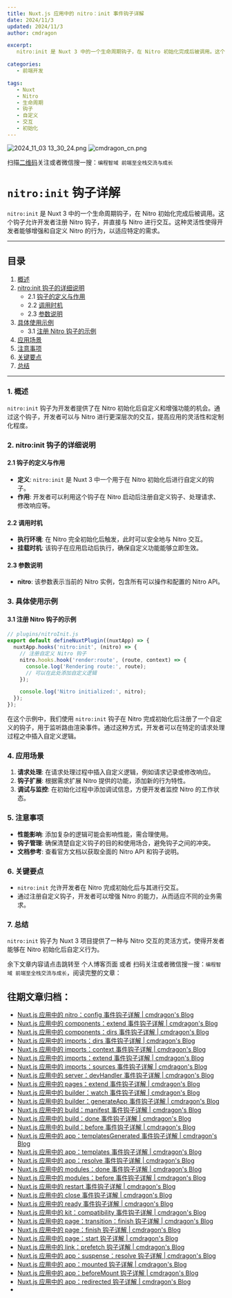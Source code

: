 ```yaml
---
title: Nuxt.js 应用中的 nitro：init 事件钩子详解
date: 2024/11/3
updated: 2024/11/3
author: cmdragon

excerpt:
   nitro:init 是 Nuxt 3 中的一个生命周期钩子，在 Nitro 初始化完成后被调用。这个钩子允许开发者注册 Nitro 钩子，并直接与 Nitro 进行交互。这种灵活性使得开发者能够增强和自定义 Nitro 的行为，以适应特定的需求。

categories:
   - 前端开发

tags:
   - Nuxt
   - Nitro
   - 生命周期
   - 钩子
   - 自定义
   - 交互
   - 初始化
---
```


<img src="https://static.amd794.com/blog/images/2024_11_03 13_30_24.png@blog" title="2024_11_03 13_30_24.png" alt="2024_11_03 13_30_24.png"/>

<img src="https://static.amd794.com/blog/images/cmdragon_cn.png" title="cmdragon_cn.png" alt="cmdragon_cn.png"/>


扫描[二维码](https://static.amd794.com/blog/images/cmdragon_cn.png)关注或者微信搜一搜：`编程智域 前端至全栈交流与成长`

# `nitro:init` 钩子详解

`nitro:init` 是 Nuxt 3 中的一个生命周期钩子，在 Nitro 初始化完成后被调用。这个钩子允许开发者注册 Nitro 钩子，并直接与 Nitro 进行交互。这种灵活性使得开发者能够增强和自定义 Nitro 的行为，以适应特定的需求。

---

## 目录

1. [概述](#1-概述)
2. [nitro:init 钩子的详细说明](#2-nitroinit-钩子的详细说明)
   - 2.1 [钩子的定义与作用](#21-钩子的定义与作用)
   - 2.2 [调用时机](#22-调用时机)
   - 2.3 [参数说明](#23-参数说明)
3. [具体使用示例](#3-具体使用示例)
   - 3.1 [注册 Nitro 钩子的示例](#31-注册-nitro-钩子的示例)
4. [应用场景](#4-应用场景)
5. [注意事项](#5-注意事项)
6. [关键要点](#6-关键要点)
7. [总结](#7-总结)

---

### 1. 概述

`nitro:init` 钩子为开发者提供了在 Nitro 初始化后自定义和增强功能的机会。通过这个钩子，开发者可以与 Nitro 进行更深层次的交互，提高应用的灵活性和定制化程度。

### 2. nitro:init 钩子的详细说明

#### 2.1 钩子的定义与作用

- **定义**: `nitro:init` 是 Nuxt 3 中一个用于在 Nitro 初始化后进行自定义的钩子。
- **作用**: 开发者可以利用这个钩子在 Nitro 启动后注册自定义钩子、处理请求、修改响应等。

#### 2.2 调用时机

- **执行环境**: 在 Nitro 完全初始化后触发，此时可以安全地与 Nitro 交互。
- **挂载时机**: 该钩子在应用启动后执行，确保自定义功能能够立即生效。

#### 2.3 参数说明

- **nitro**: 该参数表示当前的 Nitro 实例，包含所有可以操作和配置的 Nitro API。

### 3. 具体使用示例

#### 3.1 注册 Nitro 钩子的示例

```javascript
// plugins/nitroInit.js
export default defineNuxtPlugin((nuxtApp) => {
  nuxtApp.hooks('nitro:init', (nitro) => {
    // 注册自定义 Nitro 钩子
    nitro.hooks.hook('render:route', (route, context) => {
      console.log('Rendering route:', route);
      // 可以在此处添加自定义逻辑
    });

    console.log('Nitro initialized:', nitro);
  });
});
```

在这个示例中，我们使用 `nitro:init` 钩子在 Nitro 完成初始化后注册了一个自定义的钩子，用于监听路由渲染事件。通过这种方式，开发者可以在特定的请求处理过程之中插入自定义逻辑。

### 4. 应用场景

1. **请求处理**: 在请求处理过程中插入自定义逻辑，例如请求记录或修改响应。
2. **钩子扩展**: 根据需求扩展 Nitro 提供的功能，添加新的行为特性。
3. **调试与监控**: 在初始化过程中添加调试信息，方便开发者监控 Nitro 的工作状态。

### 5. 注意事项

- **性能影响**: 添加复杂的逻辑可能会影响性能，需合理使用。
- **钩子管理**: 确保清楚自定义钩子的目的和使用场合，避免钩子之间的冲突。
- **文档参考**: 查看官方文档以获取全面的 Nitro API 和钩子说明。

### 6. 关键要点

- `nitro:init` 允许开发者在 Nitro 完成初始化后与其进行交互。
- 通过注册自定义钩子，开发者可以增强 Nitro 的能力，从而适应不同的业务需求。

### 7. 总结

`nitro:init` 钩子为 Nuxt 3 项目提供了一种与 Nitro 交互的灵活方式，使得开发者能够在 Nitro 初始化后自定义行为。

余下文章内容请点击跳转至 个人博客页面 或者 扫码关注或者微信搜一搜：`编程智域 前端至全栈交流与成长`，阅读完整的文章：

## 往期文章归档：

- [Nuxt.js 应用中的 nitro：config 事件钩子详解 | cmdragon's Blog](https://blog.cmdragon.cn/posts/61ef115005d4/)
- [Nuxt.js 应用中的 components：extend 事件钩子详解 | cmdragon's Blog](https://blog.cmdragon.cn/posts/f1df4f41c9a9/)
- [Nuxt.js 应用中的 components：dirs 事件钩子详解 | cmdragon's Blog](https://blog.cmdragon.cn/posts/0f896139298c/)
- [Nuxt.js 应用中的 imports：dirs 事件钩子详解 | cmdragon's Blog](https://blog.cmdragon.cn/posts/ddb970c3c508/)
- [Nuxt.js 应用中的 imports：context 事件钩子详解 | cmdragon's Blog](https://blog.cmdragon.cn/posts/95d21c3b16f6/)
- [Nuxt.js 应用中的 imports：extend 事件钩子详解 | cmdragon's Blog](https://blog.cmdragon.cn/posts/002d9daf4c46/)
- [Nuxt.js 应用中的 imports：sources 事件钩子详解 | cmdragon's Blog](https://blog.cmdragon.cn/posts/f4858dcadca1/)
- [Nuxt.js 应用中的 server：devHandler 事件钩子详解 | cmdragon's Blog](https://blog.cmdragon.cn/posts/801ed4ce0612/)
- [Nuxt.js 应用中的 pages：extend 事件钩子详解 | cmdragon's Blog](https://blog.cmdragon.cn/posts/83af28e7c789/)
- [Nuxt.js 应用中的 builder：watch 事件钩子详解 | cmdragon's Blog](https://blog.cmdragon.cn/posts/fa5b7db36d2d/)
- [Nuxt.js 应用中的 builder：generateApp 事件钩子详解 | cmdragon's Blog](https://blog.cmdragon.cn/posts/adc96aee3b3c/)
- [Nuxt.js 应用中的 build：manifest 事件钩子详解 | cmdragon's Blog](https://blog.cmdragon.cn/posts/523de9001247/)
- [Nuxt.js 应用中的 build：done 事件钩子详解 | cmdragon's Blog](https://blog.cmdragon.cn/posts/41dece9c782c/)
- [Nuxt.js 应用中的 build：before 事件钩子详解 | cmdragon's Blog](https://blog.cmdragon.cn/posts/eb2bd3bbfab8/)
- [Nuxt.js 应用中的 app：templatesGenerated 事件钩子详解 | cmdragon's Blog](https://blog.cmdragon.cn/posts/b76b5d553a8b/)
- [Nuxt.js 应用中的 app：templates 事件钩子详解 | cmdragon's Blog](https://blog.cmdragon.cn/posts/ace6c53275c4/)
- [Nuxt.js 应用中的 app：resolve 事件钩子详解 | cmdragon's Blog](https://blog.cmdragon.cn/posts/9ea12f07cc2a/)
- [Nuxt.js 应用中的 modules：done 事件钩子详解 | cmdragon's Blog](https://blog.cmdragon.cn/posts/397fbad66fab/)
- [Nuxt.js 应用中的 modules：before 事件钩子详解 | cmdragon's Blog](https://blog.cmdragon.cn/posts/5b5669bca701/)
- [Nuxt.js 应用中的 restart 事件钩子详解 | cmdragon's Blog](https://blog.cmdragon.cn/posts/25888bf37a0f/)
- [Nuxt.js 应用中的 close 事件钩子详解 | cmdragon's Blog](https://blog.cmdragon.cn/posts/ec1665a791a5/)
- [Nuxt.js 应用中的 ready 事件钩子详解 | cmdragon's Blog](https://blog.cmdragon.cn/posts/37d771762c8f/)
- [Nuxt.js 应用中的 kit：compatibility 事件钩子详解 | cmdragon's Blog](https://blog.cmdragon.cn/posts/52224e8e71ec/)
- [Nuxt.js 应用中的 page：transition：finish 钩子详解 | cmdragon's Blog](https://blog.cmdragon.cn/posts/80acaed2b809/)
- [Nuxt.js 应用中的 page：finish 钩子详解 | cmdragon's Blog](https://blog.cmdragon.cn/posts/2e422732f13a/)
- [Nuxt.js 应用中的 page：start 钩子详解 | cmdragon's Blog](https://blog.cmdragon.cn/posts/9876204f1a7b/)
- [Nuxt.js 应用中的 link：prefetch 钩子详解 | cmdragon's Blog](https://blog.cmdragon.cn/posts/3821d8f8b93e/)
- [Nuxt.js 应用中的 app：suspense：resolve 钩子详解 | cmdragon's Blog](https://blog.cmdragon.cn/posts/aca9f9d7692b/)
- [Nuxt.js 应用中的 app：mounted 钩子详解 | cmdragon's Blog](https://blog.cmdragon.cn/posts/a07f12bddf8c/)
- [Nuxt.js 应用中的 app：beforeMount 钩子详解 | cmdragon's Blog](https://blog.cmdragon.cn/posts/bbdca1e3d9a5/)
- [Nuxt.js 应用中的 app：redirected 钩子详解 | cmdragon's Blog](https://blog.cmdragon.cn/posts/c83b294c7a07/)
-

